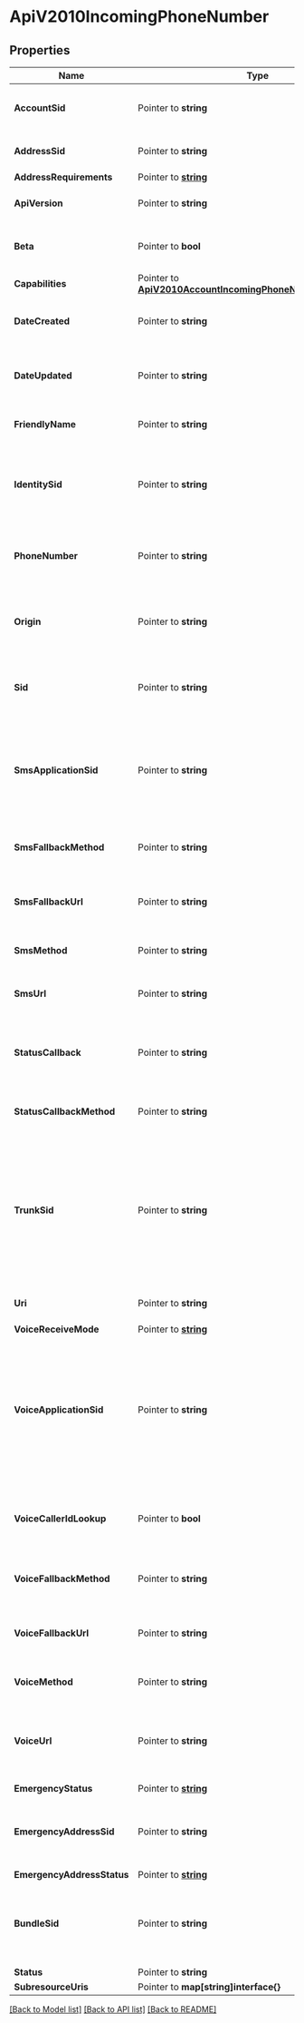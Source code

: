 # ApiV2010IncomingPhoneNumber

## Properties

Name | Type | Description | Notes
------------ | ------------- | ------------- | -------------
**AccountSid** | Pointer to **string** | The SID of the [Account](https://www.twilio.com/docs/iam/api/account) that created this IncomingPhoneNumber resource. |
**AddressSid** | Pointer to **string** | The SID of the Address resource associated with the phone number. |
**AddressRequirements** | Pointer to [**string**](IncomingPhoneNumberEnumAddressRequirement.md) |  |
**ApiVersion** | Pointer to **string** | The API version used to start a new TwiML session. |
**Beta** | Pointer to **bool** | Whether the phone number is new to the Twilio platform. Can be: `true` or `false`. |
**Capabilities** | Pointer to [**ApiV2010AccountIncomingPhoneNumberCapabilities**](ApiV2010AccountIncomingPhoneNumberCapabilities.md) |  |
**DateCreated** | Pointer to **string** | The date and time in GMT that the resource was created specified in [RFC 2822](https://www.ietf.org/rfc/rfc2822.txt) format. |
**DateUpdated** | Pointer to **string** | The date and time in GMT that the resource was last updated specified in [RFC 2822](https://www.ietf.org/rfc/rfc2822.txt) format. |
**FriendlyName** | Pointer to **string** | The string that you assigned to describe the resource. |
**IdentitySid** | Pointer to **string** | The SID of the Identity resource that we associate with the phone number. Some regions require an Identity to meet local regulations. |
**PhoneNumber** | Pointer to **string** | The phone number in [E.164](https://www.twilio.com/docs/glossary/what-e164) format, which consists of a + followed by the country code and subscriber number. |
**Origin** | Pointer to **string** | The phone number's origin. `twilio` identifies Twilio-owned phone numbers and `hosted` identifies hosted phone numbers. |
**Sid** | Pointer to **string** | The unique string that that we created to identify this IncomingPhoneNumber resource. |
**SmsApplicationSid** | Pointer to **string** | The SID of the application that handles SMS messages sent to the phone number. If an `sms_application_sid` is present, we ignore all `sms_*_url` values and use those of the application. |
**SmsFallbackMethod** | Pointer to **string** | The HTTP method we use to call `sms_fallback_url`. Can be: `GET` or `POST`. |
**SmsFallbackUrl** | Pointer to **string** | The URL that we call when an error occurs while retrieving or executing the TwiML from `sms_url`. |
**SmsMethod** | Pointer to **string** | The HTTP method we use to call `sms_url`. Can be: `GET` or `POST`. |
**SmsUrl** | Pointer to **string** | The URL we call when the phone number receives an incoming SMS message. |
**StatusCallback** | Pointer to **string** | The URL we call using the `status_callback_method` to send status information to your application. |
**StatusCallbackMethod** | Pointer to **string** | The HTTP method we use to call `status_callback`. Can be: `GET` or `POST`. |
**TrunkSid** | Pointer to **string** | The SID of the Trunk that handles calls to the phone number. If a `trunk_sid` is present, we ignore all of the voice urls and voice applications and use those set on the Trunk. Setting a `trunk_sid` will automatically delete your `voice_application_sid` and vice versa. |
**Uri** | Pointer to **string** | The URI of the resource, relative to `https://api.twilio.com`. |
**VoiceReceiveMode** | Pointer to [**string**](IncomingPhoneNumberEnumVoiceReceiveMode.md) |  |
**VoiceApplicationSid** | Pointer to **string** | The SID of the application that handles calls to the phone number. If a `voice_application_sid` is present, we ignore all of the voice urls and use those set on the application. Setting a `voice_application_sid` will automatically delete your `trunk_sid` and vice versa. |
**VoiceCallerIdLookup** | Pointer to **bool** | Whether we look up the caller's caller-ID name from the CNAM database ($0.01 per look up). Can be: `true` or `false`. |
**VoiceFallbackMethod** | Pointer to **string** | The HTTP method we use to call `voice_fallback_url`. Can be: `GET` or `POST`. |
**VoiceFallbackUrl** | Pointer to **string** | The URL that we call when an error occurs retrieving or executing the TwiML requested by `url`. |
**VoiceMethod** | Pointer to **string** | The HTTP method we use to call `voice_url`. Can be: `GET` or `POST`. |
**VoiceUrl** | Pointer to **string** | The URL we call when the phone number receives a call. The `voice_url` will not be used if a `voice_application_sid` or a `trunk_sid` is set. |
**EmergencyStatus** | Pointer to [**string**](IncomingPhoneNumberEnumEmergencyStatus.md) |  |
**EmergencyAddressSid** | Pointer to **string** | The SID of the emergency address configuration that we use for emergency calling from this phone number. |
**EmergencyAddressStatus** | Pointer to [**string**](IncomingPhoneNumberEnumEmergencyAddressStatus.md) |  |
**BundleSid** | Pointer to **string** | The SID of the Bundle resource that you associate with the phone number. Some regions require a Bundle to meet local Regulations. |
**Status** | Pointer to **string** |  |
**SubresourceUris** | Pointer to **map[string]interface{}** |  |

[[Back to Model list]](../README.md#documentation-for-models) [[Back to API list]](../README.md#documentation-for-api-endpoints) [[Back to README]](../README.md)


